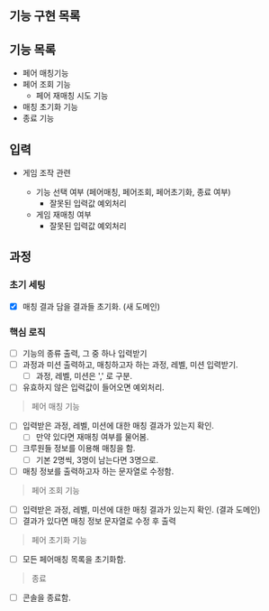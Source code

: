 ## 기능 구현 목록

## 기능 목록

- 페어 매칭기능
- 페어 조회 기능
  - 페어 재매칭 시도 기능
- 매칭 초기화 기능
- 종료 기능

## 입력

- 게임 조작 관련

  - 기능 선택 여부 (페어매칭, 페어조회, 페어초기화, 종료 여부)
    - 잘못된 입력값 예외처리
  - 게임 재매칭 여부
    - 잘못된 입력값 예외처리

## 과정

### 초기 세팅

- [x] 매칭 결과 담을 결과들 초기화. (새 도메인)

### 핵심 로직

- [ ] 기능의 종류 출력, 그 중 하나 입력받기
- [ ] 과정과 미션 출력하고, 매칭하고자 하는 과정, 레벨, 미션 입력받기.
  - [ ] 과정, 레벨, 미션은 ',' 로 구분.
- [ ] 유효하지 않은 입력값이 들어오면 예외처리.

> 페어 매칭 기능

- [ ] 입력받은 과정, 레벨, 미션에 대한 매칭 결과가 있는지 확인.
  - [ ] 만약 있다면 재매칭 여부를 물어봄.
- [ ] 크루원들 정보를 이용해 매칭을 함.
  - [ ] 기본 2명씩, 3명이 남는다면 3명으로.
- [ ] 매칭 정보를 출력하고자 하는 문자열로 수정함.

> 페어 조회 기능

- [ ] 입력받은 과정, 레벨, 미션에 대한 매칭 결과가 있는지 확인. (결과 도메인)
- [ ] 결과가 있다면 매칭 정보 문자열로 수정 후 출력

> 페어 초기화 기능

- [ ] 모든 페어매칭 목록을 초기화함.

> 종료

- [ ] 콘솔을 종료함.
